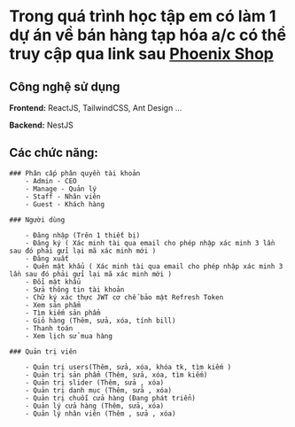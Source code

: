 # Trong quá trình học tập em có làm 1 dự án về bán hàng tạp hóa a/c có thể truy cập qua link sau [Phoenix Shop](https://www.phoenix.id.vn/)

## Công nghệ sử dụng

**Frontend:** ReactJS, TailwindCSS, Ant Design ...

**Backend:** NestJS

## Các chức năng:

    ### Phân cấp phân quyền tài khoản
        - Admin - CEO
        - Manage - Quản lý
        - Staff - Nhân viên
        - Guest - Khách hàng

    ### Người dùng

        - Đăng nhập (Trên 1 thiết bị)
        - Đăng ký ( Xác minh tài qua email cho phép nhập xác minh 3 lần sau đó phải gửi lại mã xác minh mới )
        - Đăng xuất
        - Quên mật khẩu ( Xác minh tài qua email cho phép nhập xác minh 3 lần sau đó phải gửi lại mã xác minh mới )
        - Đổi mật khẩu
        - Sửa thông tin tài khoản
        - Chữ ký xác thực JWT cơ chế bảo mật Refresh Token
        - Xem sản phẩm
        - Tìm kiếm sản phẩm
        - Giỏ hàng (Thêm, sửa, xóa, tính bill)
        - Thanh toán
        - Xem lịch sử mua hàng

    ### Quản trị viên

        - Quản trị users(Thêm, sửa, xóa, khóa tk, tìm kiếm )
        - Quản trị sản phẩm (Thêm, sửa, xóa, tìm kiếm)
        - Quản trị slider (Thêm, sửa , xóa)
        - Quản trị danh mục (Thêm, sửa , xóa)
        - Quản trị chuỗi cửa hàng (Đang phát triển)
        - Quản lý cửa hàng (Thêm, sửa, xóa)
        - Quản lý nhân viên (Thêm , sửa , xóa)
